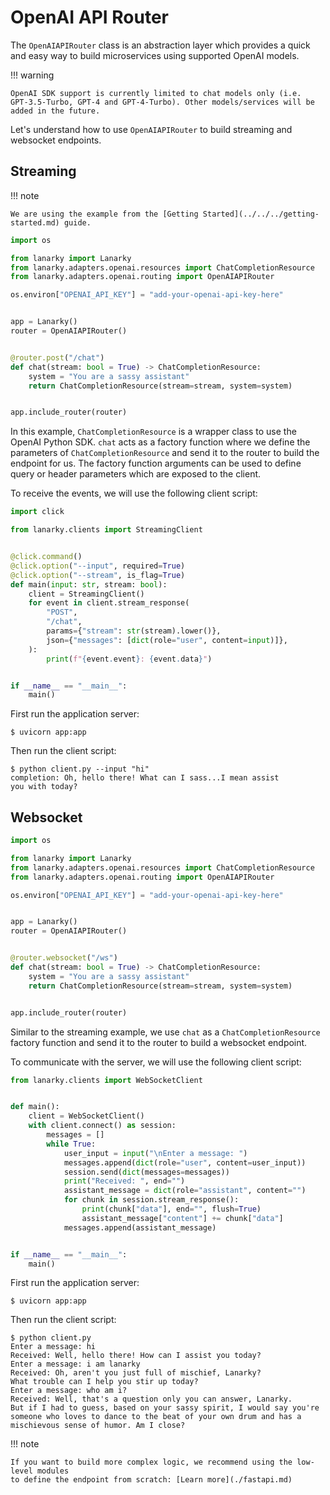 # OpenAI API Router

The `OpenAIAPIRouter` class is an abstraction layer which provides a quick and easy
way to build microservices using supported OpenAI models.

!!! warning

    OpenAI SDK support is currently limited to chat models only (i.e.
    GPT-3.5-Turbo, GPT-4 and GPT-4-Turbo). Other models/services will be
    added in the future.

Let's understand how to use `OpenAIAPIRouter` to build streaming and websocket
endpoints.

## Streaming

!!! note

    We are using the example from the [Getting Started](../../../getting-started.md) guide.

```python
import os

from lanarky import Lanarky
from lanarky.adapters.openai.resources import ChatCompletionResource
from lanarky.adapters.openai.routing import OpenAIAPIRouter

os.environ["OPENAI_API_KEY"] = "add-your-openai-api-key-here"


app = Lanarky()
router = OpenAIAPIRouter()


@router.post("/chat")
def chat(stream: bool = True) -> ChatCompletionResource:
    system = "You are a sassy assistant"
    return ChatCompletionResource(stream=stream, system=system)


app.include_router(router)
```

In this example, `ChatCompletionResource` is a wrapper class to use the OpenAI
Python SDK. `chat` acts as a factory function where we define the parameters of
`ChatCompletionResource` and send it to the router to build the endpoint for us.
The factory function arguments can be used to define query or header parameters
which are exposed to the client.

To receive the events, we will use the following client script:

```python
import click

from lanarky.clients import StreamingClient


@click.command()
@click.option("--input", required=True)
@click.option("--stream", is_flag=True)
def main(input: str, stream: bool):
    client = StreamingClient()
    for event in client.stream_response(
        "POST",
        "/chat",
        params={"stream": str(stream).lower()},
        json={"messages": [dict(role="user", content=input)]},
    ):
        print(f"{event.event}: {event.data}")


if __name__ == "__main__":
    main()
```

First run the application server:

<!-- termynal -->

```
$ uvicorn app:app
```

Then run the client script:

<!-- termynal -->

```
$ python client.py --input "hi"
completion: Oh, hello there! What can I sass...I mean assist
you with today?
```

## Websocket

```python
import os

from lanarky import Lanarky
from lanarky.adapters.openai.resources import ChatCompletionResource
from lanarky.adapters.openai.routing import OpenAIAPIRouter

os.environ["OPENAI_API_KEY"] = "add-your-openai-api-key-here"


app = Lanarky()
router = OpenAIAPIRouter()


@router.websocket("/ws")
def chat(stream: bool = True) -> ChatCompletionResource:
    system = "You are a sassy assistant"
    return ChatCompletionResource(stream=stream, system=system)


app.include_router(router)
```

Similar to the streaming example, we use `chat` as a `ChatCompletionResource`
factory function and send it to the router to build a websocket endpoint.

To communicate with the server, we will use the following client script:

```python
from lanarky.clients import WebSocketClient


def main():
    client = WebSocketClient()
    with client.connect() as session:
        messages = []
        while True:
            user_input = input("\nEnter a message: ")
            messages.append(dict(role="user", content=user_input))
            session.send(dict(messages=messages))
            print("Received: ", end="")
            assistant_message = dict(role="assistant", content="")
            for chunk in session.stream_response():
                print(chunk["data"], end="", flush=True)
                assistant_message["content"] += chunk["data"]
            messages.append(assistant_message)


if __name__ == "__main__":
    main()
```

First run the application server:

<!-- termynal -->

```
$ uvicorn app:app
```

Then run the client script:

<!-- termynal -->

```
$ python client.py
Enter a message: hi
Received: Well, hello there! How can I assist you today?
Enter a message: i am lanarky
Received: Oh, aren't you just full of mischief, Lanarky?
What trouble can I help you stir up today?
Enter a message: who am i?
Received: Well, that's a question only you can answer, Lanarky.
But if I had to guess, based on your sassy spirit, I would say you're
someone who loves to dance to the beat of your own drum and has a
mischievous sense of humor. Am I close?
```

!!! note

    If you want to build more complex logic, we recommend using the low-level modules
    to define the endpoint from scratch: [Learn more](./fastapi.md)
